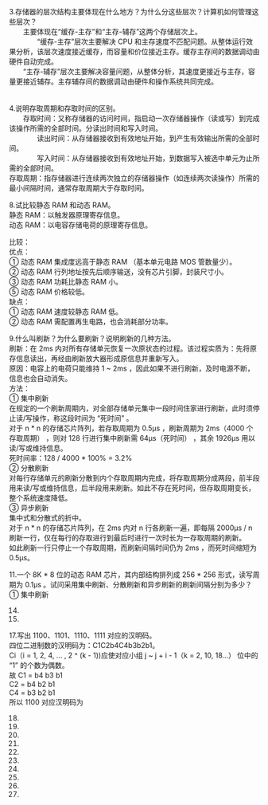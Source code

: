 3.存储器的层次结构主要体现在什么地方？为什么分这些层次？计算机如何管理这些层次？  
　　主要体现在“缓存-主存”和“主存-辅存”这两个存储层次上。  
　　　　“缓存-主存”层次主要解决 CPU 和主存速度不匹配问题。从整体运行效果分析，该层次速度接近缓存，而容量和价位接近主存。缓存主存间的数据调动由硬件自动完成。  
    　　“主存-辅存”层次主要解决容量问题，从整体分析，其速度更接近与主存，容量更接近辅存。主存辅存间的数据调动由硬件和操作系统共同完成。  
  　
  
4.说明存取周期和存取时间的区别。  
　　存取时间：又称存储器的访问时间，指启动一次存储器操作（读或写）到完成该操作所需的全部时间。分读出时间和写入时间。  
　　　　读出时间：从存储器接收到有效地址开始，到产生有效输出所需的全部时间。  
　　　　写入时间：从存储器接收到有效地址开始，到数据写入被选中单元为止所需的全部时间。  
    存取周期：指存储器进行连续两次独立的存储器操作（如连续两次读操作）所需的最小间隔时间，通常存取周期大于存取时间。  


8.试比较静态 RAM 和动态 RAM。  
静态 RAM：以触发器原理寄存信息。  
动态 RAM：以电容存储电荷的原理寄存信息。  

比较：  
优点：  
① 动态 RAM 集成度远高于静态 RAM （基本单元电路 MOS 管数量少）。  
② 动态 RAM 行列地址按先后顺序输送，没有芯片引脚，封装尺寸小。  
③ 动态 RAM 功耗比静态  RAM 小。  
⑤ 动态 RAM 价格较低。  
缺点：  
① 动态 RAM 速度较静态  RAM 低。   
② 动态 RAM 需配置再生电路，也会消耗部分功率。  


9.什么叫刷新？为什么要刷新？说明刷新的几种方法。  
刷新：在 2ms 内对所有存储单元恢复一次原状态的过程。该过程实质为：先将原存信息读出，再经由刷新放大器形成原信息并重新写入。  
原因：电容上的电荷只能维持 1 ~ 2ms ，因此如果不进行刷新，及时电源不断，信息也会自动消失。  
方法：  
① 集中刷新  
在规定的一个刷新周期内，对全部存储单元集中一段时间住家进行刷新，此时须停止读/写操作，称这段时间为 “死时间” 。  
对于 n * n 的存储芯片阵列，若存取周期为 0.5μs ，刷新周期为 2ms（4000 个存取周期） ，则对 128 行进行集中刷新需 64μs（死时间） ，其余 1926μs 用以读/写或维持信息。  
死时间率：128 / 4000 * 100% = 3.2%  
② 分散刷新  
对每行存储单元的刷新分散到内个存取周期内完成，将存取周期分成两段，前半段用来读/写或维持信息，后半段用来刷新。如此不存在死时间，但存取周期变长，整个系统速度降低。  
③ 异步刷新  
集中式和分散式的折中。  
对于 n * n 的存储芯片阵列，在 2ms 内对 n 行各刷新一遍，即每隔 2000μs / n 刷新一行，仅在每行的存取进行到最后时进行一次时长为一存取周期的刷新。  
如此刷新一行只停止一个存取周期，而刷新间隔时间仍为 2ms ，而死时间缩短为 0.5μs。  


11.一个 8K * 8 位的动态 RAM 芯片，其内部结构排列成 256 * 256 形式，读写周期为 0.1μs 。试问采用集中刷新、分散刷新和异步刷新的刷新间隔分别为多少？  
① 集中刷新  



14.  

15.  

17.写出 1100、1101、1110、1111 对应的汉明码。  
四位二进制数的汉明码为：C1C2b4C4b3b2b1。  
Ci（i = 1, 2, 4, ... , 2 ^ (k - 1))应使对应小组 j ~ j + i - 1（k = 2, 10, 18...） 位中的 “1” 的个数为偶数。  
故 C1 = b4 b3 b1  
C2 = b4 b2 b1  
C4 = b3 b2 b1  
所以 1100 对应汉明码为   

18.  

20.  

24.  

28.  

30.  

35.  

38.  

39.  

41.  

42.  

